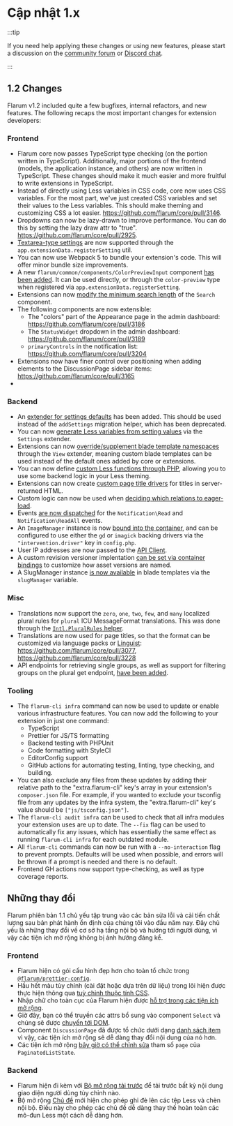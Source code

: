 # Cập nhật 1.x

:::tip

If you need help applying these changes or using new features, please start a discussion on the [community forum](https://discuss.flarum.org/t/extensibility) or [Discord chat](https://flarum.org/discord/).

:::

## 1.2 Changes

Flarum v1.2 included quite a few bugfixes, internal refactors, and new features. The following recaps the most important changes for extension developers:

### Frontend

- Flarum core now passes TypeScript type checking (on the portion written in TypeScript). Additionally, major portions of the frontend (models, the application instance, and others) are now written in TypeScript. These changes should make it much easier and more fruitful to write extensions in TypeScript.
- Instead of directly using Less variables in CSS code, core now uses CSS variables. For the most part, we've just created CSS variables and set their values to the Less variables. This should make theming and customizing CSS a lot easier. https://github.com/flarum/core/pull/3146.
- Dropdowns can now be lazy-drawn to improve performance. You can do this by setting the lazy draw attr to "true". https://github.com/flarum/core/pull/2925.
- [Textarea-type settings](https://github.com/flarum/core/pull/3141) are now supported through the `app.extensionData.registerSetting` util.
- You can now use Webpack 5 to bundle your extension's code. This will offer minor bundle size improvements.
- A new `flarum/common/components/ColorPreviewInput` component [has been added](https://github.com/flarum/core/pull/3140). It can be used directly, or through the `color-preview` type when registered via `app.extensionData.registerSetting`.
- Extensions can now [modify the minimum search length](https://github.com/flarum/core/pull/3130) of the `Search` component.
- The following components are now extensible:
  - The "colors" part of the Appearance page in the admin dashboard: https://github.com/flarum/core/pull/3186
  - The `StatusWidget` dropdown in the admin dashboard: https://github.com/flarum/core/pull/3189
  - `primaryControls` in the notification list: https://github.com/flarum/core/pull/3204
- Extensions now have finer control over positioning when adding elements to the DiscussionPage sidebar items: https://github.com/flarum/core/pull/3165
-

### Backend

- An [extender for settings defaults](https://github.com/flarum/core/pull/3127) has been added. This should be used instead of the `addSettings` migration helper, which has been deprecated.
- You can now [generate Less variables from setting values](https://github.com/flarum/core/pull/3011) via the `Settings` extender.
- Extensions can now [override/supplement blade template namespaces](https://github.com/flarum/core/pull/3167) through the `View` extender, meaning custom blade templates can be used instead of the default ones added by core or extensions.
- You can now define [custom Less functions through PHP](https://github.com/flarum/core/pull/3190), allowing you to use some backend logic in your Less theming.
- Extensions can now create [custom page title drivers](https://github.com/flarum/core/pull/3109/files) for titles in server-returned HTML.
- Custom logic can now be used when [deciding which relations to eager-load](https://github.com/flarum/core/pull/3116).
- Events [are now dispatched](https://github.com/flarum/core/pull/3203) for the `Notification\Read` and `Notification\ReadAll` events.
- An `ImageManager` instance is now [bound into the container](https://github.com/flarum/core/pull/3195), and can be configured to use either the `gd` or `imagick` backing drivers via the `"intervention.driver"` key in `config.php`.
- User IP addresses are now passed to the [API Client](https://github.com/flarum/core/pull/3124).
- A custom revision versioner implentation [can be set via container bindings](https://github.com/flarum/core/pull/3183) to customize how asset versions are named.
- A SlugManager instance [is now available](https://github.com/flarum/core/pull/3194) in blade templates via the `slugManager` variable.

### Misc

- Translations now support the `zero`, `one`, `two`, `few`, and `many` localized plural rules for `plural` ICU MessageFormat translations. This was done through the [`Intl.PluralRules` helper](https://github.com/flarum/core/issues/3072).
- Translations are now used for page titles, so that the format can be customized via language packs or [Linguist](https://discuss.flarum.org/d/7026-linguist-customize-translations-with-ease): https://github.com/flarum/core/pull/3077, https://github.com/flarum/core/pull/3228
- API endpoints for retrieving single groups, as well as support for filtering groups on the plural get endpoint, [have been added](https://github.com/flarum/core/pull/3084).


### Tooling


- The `flarum-cli infra` command can now be used to update or enable various infrastructure features. You can now add the following to your extension in just one command:
  - TypeScript
  - Prettier for JS/TS formatting
  - Backend testing with PHPUnit
  - Code formatting with StyleCI
  - EditorConfig support
  - GitHub actions for automating testing, linting, type checking, and building.
- You can also exclude any files from these updates by adding their relative path to the "extra.flarum-cli" key's array in your extension's `composer.json` file. For example, if you wanted to exclude your tsconfig file from any updates by the infra system, the "extra.flarum-cli" key's value should be `["js/tsconfig.json"]`.
- The `flarum-cli audit infra` can be used to check that all infra modules your extension uses are up to date. The `--fix` flag can be used to automatically fix any issues, which has essentially the same effect as running `flarum-cli infra` for each outdated module.
- All `flarum-cli` commands can now be run with a `--no-interaction` flag to prevent prompts. Defaults will be used when possible, and errors will be thrown if a prompt is needed and there is no default.
- Frontend GH actions now support type-checking, as well as type coverage reports.

## Những thay đổi

Flarum phiên bản 1.1 chủ yếu tập trung vào các bản sửa lỗi và cải tiến chất lượng sau bản phát hành ổn định của chúng tôi vào đầu năm nay. Đây chủ yếu là những thay đổi về cơ sở hạ tầng nội bộ và hướng tới người dùng, vì vậy các tiện ích mở rộng không bị ảnh hưởng đáng kể.

### Frontend

- Flarum hiện có gói cấu hình đẹp hơn cho toàn tổ chức trong [`@flarum/prettier-config`](https://github.com/flarum/prettier-config).
- Hầu hết màu tùy chỉnh (cài đặt hoặc dựa trên dữ liệu) trong lõi hiện được thực hiện thông qua [tuỳ chỉnh thuộc tính CSS](https://github.com/flarum/core/pull/3001).
- Nhập chữ cho toàn cục của Flarum hiện được [hỗ trợ trong các tiện ích mở rộng](https://github.com/flarum/core/pull/2992).
- Giờ đây, bạn có thể truyền các attrs bổ sung vào component `Select` và chúng sẽ được [chuyển tới DOM](https://github.com/flarum/core/pull/2959).
- Component `DiscussionPage` đã được tổ chức dưới dạng [danh sách item](https://github.com/flarum/core/pull/3004) vì vậy, các tiện ích mở rộng sẽ dễ dàng thay đổi nội dung của nó hơn.
- Các tiện ích mở rộng [bây giờ có thể chỉnh sửa](https://github.com/flarum/core/pull/2935) tham số `page` của `PaginatedListState`.

### Backend

- Flarum hiện đi kèm với [Bộ mở rộng tải trước](https://github.com/flarum/core/pull/3057) để tải trước bất kỳ nội dung giao diện người dùng tùy chỉnh nào.
- Bộ mở rộng [Chủ đề](https://github.com/flarum/core/pull/3008) mới hiện cho phép ghi đè lên các tệp Less và chèn nội bộ. Điều này cho phép các chủ đề dễ dàng thay thế hoàn toàn các mô-đun Less một cách dễ dàng hơn.
